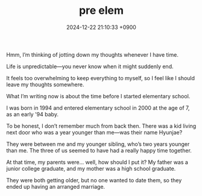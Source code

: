 ﻿---
layout: post
title: pre elem
date: 2024-12-22 21:10:33 +0900
category: Diary2
---
Hmm, I’m thinking of jotting down my thoughts whenever I have time.

Life is unpredictable—you never know when it might suddenly end.

It feels too overwhelming to keep everything to myself, so I feel like I should leave my thoughts somewhere.

What I’m writing now is about the time before I started elementary school.

I was born in 1994 and entered elementary school in 2000 at the age of 7, as an early '94 baby.

To be honest, I don’t remember much from back then. There was a kid living next door who was a year younger than me—was their name Hyunjae?

They were between me and my younger sibling, who’s two years younger than me. The three of us seemed to have had a really happy time together.

At that time, my parents were... well, how should I put it? My father was a junior college graduate, and my mother was a high school graduate. 

They were both getting older, but no one wanted to date them, so they ended up having an arranged marriage.

